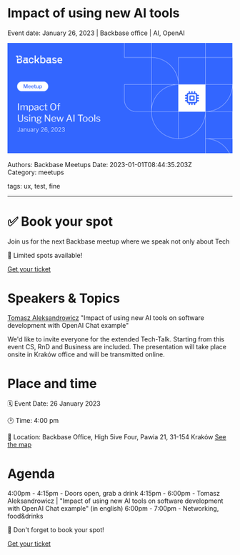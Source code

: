 # Impact of using new AI tools

Event date: January 26, 2023 | Backbase office | AI, OpenAI

![](assets/placeholder.png)

Authors: Backbase Meetups
Date: 2023-01-01T08:44:35.203Z  
Category: meetups

tags: ux, test, fine
 
--- 

# ✅ Book your spot

Join us for the next Backbase meetup where we speak not only about Tech

🚨 Limited spots available!

[Get your ticket](https://#)

# Speakers & Topics

[Tomasz Aleksandrowicz](https://www.linkedin.com/in/tomasz-aleksandrowicz-7757372/)
"Impact of using new AI tools on software development with OpenAI Chat example"

We'd like to invite everyone for the extended Tech-Talk. Starting from this event CS, RnD and Business are included.
The presentation will take place onsite in Kraków office and will be transmitted online.

# Place and time

🗓️ Event Date: 26 January 2023

🕑 Time: 4:00 pm

📍 Location: Backbase Office, High 5ive Four, Pawia 21, 31-154 Kraków
[See the map](https://googlemaps)

# Agenda

4:00pm - 4:15pm - Doors open, grab a drink
4:15pm - 6:00pm - Tomasz Aleksandrowicz | "Impact of using new AI tools on software development with OpenAI Chat example" (in english)
6:00pm - 7:00pm - Networking, food&drinks

🚨 Don't forget to book your spot!

[Get your ticket](https://#)
